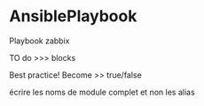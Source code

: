# AnsiblePlaybook
Playbook zabbix

TO do >>>  blocks  

Best practice!
Become >> true/false

écrire les noms de module complet et non les alias
